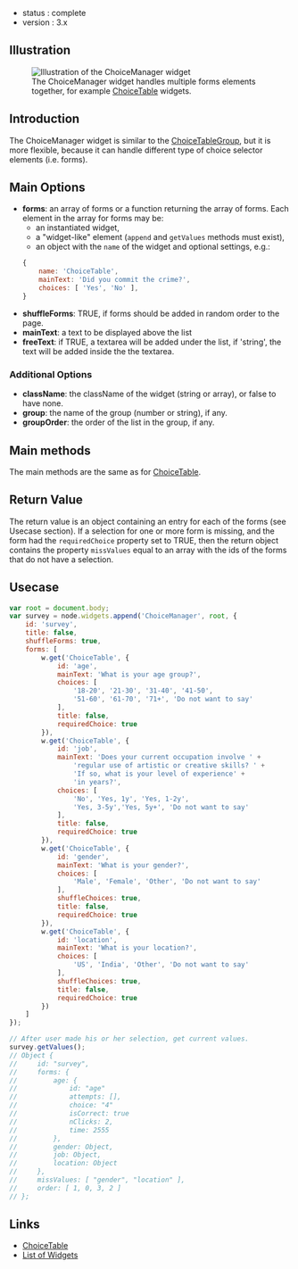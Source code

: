  - status : complete
 - version : 3.x

## Illustration

<figure>
  <img src="http://nodegame.org/images/wiki/choice-manager-widget.jpeg" alt="Illustration of the ChoiceManager widget">
  <br>
  <figcaption>The ChoiceManager widget handles multiple forms elements
  together, for example <a
  href="https://github.com/nodeGame/nodegame/wiki/ChoiceTable-Widget-v3">ChoiceTable</a>
  widgets.</figcaption>
</figure>

## Introduction

The ChoiceManager widget is similar to the
[ChoiceTableGroup](ChoiceTableGroup-Widget-v3), but it is more
flexible, because it can handle different type of choice selector
elements (i.e. forms).

## Main Options

- **forms**: an array of forms or a function returning the array of
    forms. Each element in the array for forms may be:
    - an instantiated widget,
    - a "widget-like" element (`append` and `getValues` methods must exist),
    - an object with the `name` of the widget and optional settings, e.g.:           
    ```js
    {
        name: 'ChoiceTable',
        mainText: 'Did you commit the crime?',
        choices: [ 'Yes', 'No' ],
    }
    ```
- **shuffleForms**: TRUE, if forms should be added in random order to
    the page.    
- **mainText**: a text to be displayed above the list
- **freeText**: if TRUE, a textarea will be added under the list,
    if 'string', the text will be added inside the the textarea.

### Additional Options

- **className**: the className of the widget (string or array), or
  false to have none.
- **group**: the name of the group (number or string), if any.
- **groupOrder**: the order of the list in the group, if any.
    
## Main methods

The main methods are the same as for
[ChoiceTable](ChoiceTable-Widget-v3).

## Return Value

The return value is an object containing an entry for each of the
forms (see Usecase section). If a selection for one or more
form is missing, and the form had the `requiredChoice` property set to
TRUE, then the return object contains the property
`missValues` equal to an array with the ids of the forms that do not
have a selection.

## Usecase

```js
var root = document.body;
var survey = node.widgets.append('ChoiceManager', root, {
    id: 'survey',
    title: false,
    shuffleForms: true,
    forms: [
        w.get('ChoiceTable', {
            id: 'age',
            mainText: 'What is your age group?',
            choices: [
                '18-20', '21-30', '31-40', '41-50',
                '51-60', '61-70', '71+', 'Do not want to say'
            ],
            title: false,
            requiredChoice: true
        }),
        w.get('ChoiceTable', {
            id: 'job',
            mainText: 'Does your current occupation involve ' +
                'regular use of artistic or creative skills? ' +
                'If so, what is your level of experience' +
                'in years?',
            choices: [
                'No', 'Yes, 1y', 'Yes, 1-2y',
                'Yes, 3-5y','Yes, 5y+', 'Do not want to say'
            ],
            title: false,
            requiredChoice: true
        }),
        w.get('ChoiceTable', {
            id: 'gender',
            mainText: 'What is your gender?',
            choices: [
                'Male', 'Female', 'Other', 'Do not want to say'
            ],
            shuffleChoices: true,
            title: false,
            requiredChoice: true
        }),
        w.get('ChoiceTable', {
            id: 'location',
            mainText: 'What is your location?',
            choices: [
                'US', 'India', 'Other', 'Do not want to say'
            ],
            shuffleChoices: true,
            title: false,
            requiredChoice: true
        })
    ]
});

// After user made his or her selection, get current values.
survey.getValues();
// Object {
//     id: "survey",
//     forms: {
//         age: {
//             id: "age"      
//             attempts: [],
//             choice: "4"
//             isCorrect: true
//             nClicks: 2,
//             time: 2555
//         },
//         gender: Object,
//         job: Object,
//         location: Object
//     },
//     missValues: [ "gender", "location" ],
//     order: [ 1, 0, 3, 2 ]    
// };

```

## Links

- [ChoiceTable](ChoiceTableGroup-Widget-v3)
- [List of Widgets](Widgets-v3)

